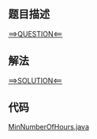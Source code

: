 ## 题目描述

[==>QUESTION<==](https://leetcode.cn/problems/minimum-hours-of-training-to-win-a-competition/description/)

## 解法

[==>SOLUTION<==](https://leetcode.cn/problems/minimum-hours-of-training-to-win-a-competition/solutions/2163887/ying-de-bi-sai-xu-yao-de-zui-shao-xun-li-kujd/)

## 代码

[MinNumberOfHours.java](https://github.com/Marshal7cc/leetcode-java/blob/master/src/unclassified/MinNumberOfHours.java)

